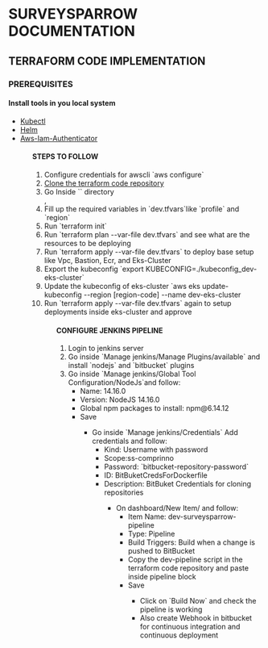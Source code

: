 
# SURVEYSPARROW DOCUMENTATION #

## TERRAFORM CODE IMPLEMENTATION #

### PREREQUISITES ###
#### Install tools in you local system ####
<ul>
  <li><a href="https://kubernetes.io/docs/tasks/tools/">Kubectl</a></li>
  <li><a href="https://helm.sh/docs/intro/install/">Helm</a></li>
  <li><a href="https://docs.aws.amazon.com/eks/latest/userguide/install-aws-iam-authenticator.html">Aws-Iam-Authenticator</a></li> 
<ul>

#### STEPS TO FOLLOW ###
<ol>
  <li>Configure credentials for awscli `aws configure`</li>
  <li><a href="https://kubernetes.io/docs/tasks/tools/">Clone the terraform code repository</a></li>
  <li>Go Inside `` directory</li>,
  <li>Fill up the required variables in `dev.tfvars`like `profile` and `region`</li>
  <li>Run `terraform init`</li>
  <li>Run `terraform plan --var-file dev.tfvars` and see what are the resources to be deploying</li>
  <li>Run `terraform apply --var-file dev.tfvars` to deploy base setup like Vpc, Bastion, Ecr, and Eks-Cluster</li>
  <li> Export the kubeconfig `export KUBECONFIG=./kubeconfig_dev-eks-cluster`
  <li>Update the kubeconfig of eks-cluster `aws eks update-kubeconfig --region [region-code] --name dev-eks-cluster </li>
  <li> Run `terraform apply --var-file dev.tfvars` again to setup deployments inside eks-cluster and approve</li>
<ol>

#### CONFIGURE JENKINS PIPELINE ####
<ol>
  <li>Login to jenkins server</li>
  <li>Go inside `Manage jenkins/Manage Plugins/available` and install `nodejs` and `bitbucket` plugins</a></li>
  <li>Go inside `Manage jenkins/Global Tool Configuration/NodeJs`and follow:
    <ul>
       <li>Name: 14.16.0</li>
       <li>Version: NodeJS 14.16.0</li> 
       <li>Global npm packages to install: npm@6.14.12</li>
       <li>Save</li>
    <ul>
  </li>
  <li>
    Go inside `Manage jenkins/Credentials` Add credentials and follow:
    <ul>
        <li>Kind: Username with password</li>
        <li>Scope:ss-comprinno</li>
        <li>Password: `bitbucket-repository-password`
        <li>ID: BitBuketCredsForDockerfile</li>
        <li>Description: BitBuket Credentials for cloning repositories</li>
    <ul>
  </li>
  <li> On dashboard/New Item/ and follow:
  <ul>
    <li>Item Name: dev-surveysparrow-pipeline</li>
    <li>Type: Pipeline</li>
    <li>Build Triggers: Build when a change is pushed to BitBucket</li>
    <li>Copy the dev-pipeline script in the terraform code repository and paste inside pipeline block</li>
    <li>Save</li>
  <ul> 
  </li>
  <li>Click on `Build Now` and check the pipeline is working</li>
  <li>Also create Webhook in bitbucket for continuous integration and continuous deployment</li>
<ol>
